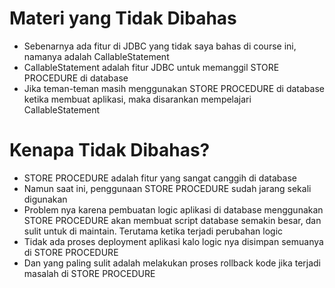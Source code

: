 # Materi yang Tidak Dibahas

- Sebenarnya ada fitur di JDBC yang tidak saya bahas di course ini, namanya adalah CallableStatement
- CallableStatement adalah fitur JDBC untuk memanggil STORE PROCEDURE di database 
- Jika teman-teman masih menggunakan STORE PROCEDURE di database ketika membuat aplikasi, maka disarankan mempelajari CallableStatement 

# Kenapa Tidak Dibahas?

- STORE PROCEDURE adalah fitur yang sangat canggih di database
- Namun saat ini, penggunaan STORE PROCEDURE sudah jarang sekali digunakan 
- Problem nya karena pembuatan logic aplikasi di database menggunakan STORE PROCEDURE akan membuat script database semakin besar, dan sulit untuk di maintain. Terutama ketika terjadi perubahan logic 
- Tidak ada proses deployment aplikasi kalo logic nya disimpan semuanya di STORE PROCEDURE 
- Dan yang paling sulit adalah melakukan proses rollback kode jika terjadi masalah di STORE PROCEDURE 
